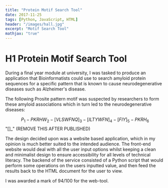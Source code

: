 ```yaml
---
title: "Protein Motif Search Tool"
date: 2017-11-25
tags: [Python, JavaScript, HTML]
header: "/images/hall.jpg"
excerpt: "Motif Search Tool"
mathjax: "true"
---
```


# H1 Protein Motif Search Tool
During a final year module at university, I was tasked to produce an application that Bioinformatists could use to search amyloid protein sequences for a specific pattern that is known to cause neurodegenerative  diseases such as Alzheimer's disease.

The following Prosite pattern motif was suspected by researchers to form these amyloid associations which in turn led to the neurodegenerative diseases:

$${P}_1-{PKRHW}_2-[VLSWFNQ]_3-[ILTYWFN]_4-[FIY]_5-{PKRH}_6$$ "[]_" (REMOVE THIS AFTER PUBLISHED)

The design decided upon was a website based application, which in my opinion is much better suited to the intended audience. The front-end website would deal with all the user input options whilst keeping a clean and minimalist design to ensure accessibility for all levels of technical literacy. The backend of the service consisted of a Python script that would perform some operations on the users inputted value, and then feed the results back to the HTML document for the user to view.

I was awarded a mark of 94/100 for the web-tool.
